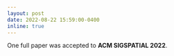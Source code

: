 ```yaml
---
layout: post
date: 2022-08-22 15:59:00-0400
inline: true
---
```


One full paper was accepted to **ACM SIGSPATIAL 2022**. 
